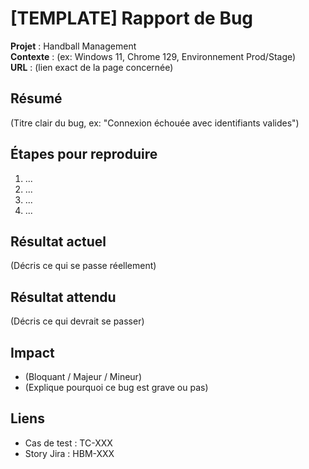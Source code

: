 # [TEMPLATE] Rapport de Bug

**Projet** : Handball Management  
**Contexte** : (ex: Windows 11, Chrome 129, Environnement Prod/Stage)  
**URL** : (lien exact de la page concernée)

## Résumé
(Titre clair du bug, ex: "Connexion échouée avec identifiants valides")

## Étapes pour reproduire
1. ...
2. ...
3. ...
4. ...

## Résultat actuel
(Décris ce qui se passe réellement)

## Résultat attendu
(Décris ce qui devrait se passer)

## Impact
- (Bloquant / Majeur / Mineur)  
- (Explique pourquoi ce bug est grave ou pas)


## Liens
- Cas de test : TC-XXX  
- Story Jira : HBM-XXX
